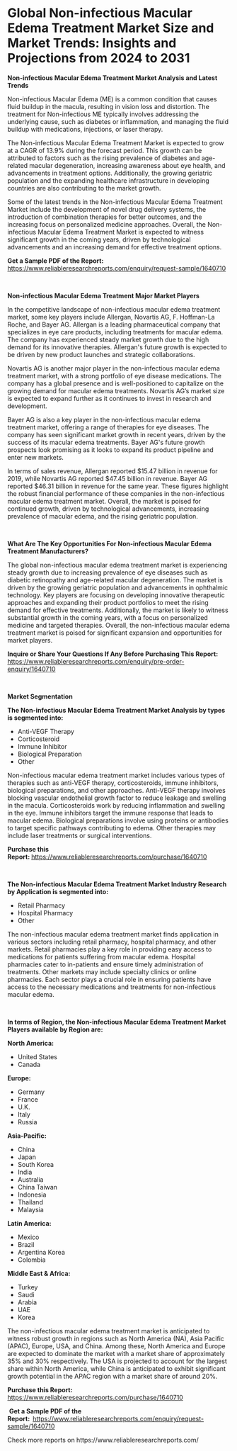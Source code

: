 <p><h1>Global Non-infectious Macular Edema Treatment Market Size and Market Trends: Insights and Projections from 2024 to 2031</h1></p><p><strong>Non-infectious Macular Edema Treatment Market Analysis and Latest Trends</strong></p>
<p><p>Non-infectious Macular Edema (ME) is a common condition that causes fluid buildup in the macula, resulting in vision loss and distortion. The treatment for Non-infectious ME typically involves addressing the underlying cause, such as diabetes or inflammation, and managing the fluid buildup with medications, injections, or laser therapy.</p><p>The Non-infectious Macular Edema Treatment Market is expected to grow at a CAGR of 13.9% during the forecast period. This growth can be attributed to factors such as the rising prevalence of diabetes and age-related macular degeneration, increasing awareness about eye health, and advancements in treatment options. Additionally, the growing geriatric population and the expanding healthcare infrastructure in developing countries are also contributing to the market growth.</p><p>Some of the latest trends in the Non-infectious Macular Edema Treatment Market include the development of novel drug delivery systems, the introduction of combination therapies for better outcomes, and the increasing focus on personalized medicine approaches. Overall, the Non-infectious Macular Edema Treatment Market is expected to witness significant growth in the coming years, driven by technological advancements and an increasing demand for effective treatment options.</p></p>
<p><strong>Get a Sample PDF of the Report:&nbsp;</strong> <a href="https://www.reliableresearchreports.com/enquiry/request-sample/1640710">https://www.reliableresearchreports.com/enquiry/request-sample/1640710</a></p>
<p>&nbsp;</p>
<p><strong>Non-infectious Macular Edema Treatment Major Market Players</strong></p>
<p><p>In the competitive landscape of non-infectious macular edema treatment market, some key players include Allergan, Novartis AG, F. Hoffman-La Roche, and Bayer AG. Allergan is a leading pharmaceutical company that specializes in eye care products, including treatments for macular edema. The company has experienced steady market growth due to the high demand for its innovative therapies. Allergan's future growth is expected to be driven by new product launches and strategic collaborations.</p><p>Novartis AG is another major player in the non-infectious macular edema treatment market, with a strong portfolio of eye disease medications. The company has a global presence and is well-positioned to capitalize on the growing demand for macular edema treatments. Novartis AG’s market size is expected to expand further as it continues to invest in research and development.</p><p>Bayer AG is also a key player in the non-infectious macular edema treatment market, offering a range of therapies for eye diseases. The company has seen significant market growth in recent years, driven by the success of its macular edema treatments. Bayer AG's future growth prospects look promising as it looks to expand its product pipeline and enter new markets.</p><p>In terms of sales revenue, Allergan reported $15.47 billion in revenue for 2019, while Novartis AG reported $47.45 billion in revenue. Bayer AG reported $46.31 billion in revenue for the same year. These figures highlight the robust financial performance of these companies in the non-infectious macular edema treatment market. Overall, the market is poised for continued growth, driven by technological advancements, increasing prevalence of macular edema, and the rising geriatric population.</p></p>
<p>&nbsp;</p>
<p><strong>What Are The Key Opportunities For Non-infectious Macular Edema Treatment Manufacturers?</strong></p>
<p><p>The global non-infectious macular edema treatment market is experiencing steady growth due to increasing prevalence of eye diseases such as diabetic retinopathy and age-related macular degeneration. The market is driven by the growing geriatric population and advancements in ophthalmic technology. Key players are focusing on developing innovative therapeutic approaches and expanding their product portfolios to meet the rising demand for effective treatments. Additionally, the market is likely to witness substantial growth in the coming years, with a focus on personalized medicine and targeted therapies. Overall, the non-infectious macular edema treatment market is poised for significant expansion and opportunities for market players.</p></p>
<p><strong>Inquire or Share Your Questions If Any Before Purchasing This Report:</strong> <a href="https://www.reliableresearchreports.com/enquiry/pre-order-enquiry/1640710">https://www.reliableresearchreports.com/enquiry/pre-order-enquiry/1640710</a></p>
<p>&nbsp;</p>
<p><strong>Market Segmentation</strong></p>
<p><strong>The Non-infectious Macular Edema Treatment Market Analysis by types is segmented into:</strong></p>
<p><ul><li>Anti-VEGF Therapy</li><li>Corticosteroid</li><li>Immune Inhibitor</li><li>Biological Preparation</li><li>Other</li></ul></p>
<p><p>Non-infectious macular edema treatment market includes various types of therapies such as anti-VEGF therapy, corticosteroids, immune inhibitors, biological preparations, and other approaches. Anti-VEGF therapy involves blocking vascular endothelial growth factor to reduce leakage and swelling in the macula. Corticosteroids work by reducing inflammation and swelling in the eye. Immune inhibitors target the immune response that leads to macular edema. Biological preparations involve using proteins or antibodies to target specific pathways contributing to edema. Other therapies may include laser treatments or surgical interventions.</p></p>
<p><strong>Purchase this Report:&nbsp;</strong><a href="https://www.reliableresearchreports.com/purchase/1640710">https://www.reliableresearchreports.com/purchase/1640710</a></p>
<p>&nbsp;</p>
<p><strong>The Non-infectious Macular Edema Treatment Market Industry Research by Application is segmented into:</strong></p>
<p><ul><li>Retail Pharmacy</li><li>Hospital Pharmacy</li><li>Other</li></ul></p>
<p><p>The non-infectious macular edema treatment market finds application in various sectors including retail pharmacy, hospital pharmacy, and other markets. Retail pharmacies play a key role in providing easy access to medications for patients suffering from macular edema. Hospital pharmacies cater to in-patients and ensure timely administration of treatments. Other markets may include specialty clinics or online pharmacies. Each sector plays a crucial role in ensuring patients have access to the necessary medications and treatments for non-infectious macular edema.</p></p>
<p>&nbsp;</p>
<p><strong>In terms of Region, the Non-infectious Macular Edema Treatment Market Players available by Region are:</strong></p>
<p>
    <p> <strong> North America: </strong>
        <ul>
            <li>United States</li>
            <li>Canada</li>
        </ul>
        </p> 
    <p> <strong> Europe: </strong>
        <ul>
            <li>Germany</li>
            <li>France</li>
            <li>U.K.</li>
            <li>Italy</li>
            <li>Russia</li>
        </ul>
        </p> 
    <p> <strong> Asia-Pacific: </strong>
        <ul>
            <li>China</li>
            <li>Japan</li>
            <li>South Korea</li>
            <li>India</li>
            <li>Australia</li>
            <li>China Taiwan</li>
            <li>Indonesia</li>
            <li>Thailand</li>
            <li>Malaysia</li>
        </ul>
        </p> 
    <p> <strong> Latin America: </strong>
        <ul>
            <li>Mexico</li>
            <li>Brazil</li>
            <li>Argentina Korea</li>
            <li>Colombia</li>
        </ul>
        </p> 
    <p> <strong> Middle East & Africa: </strong>
        <ul>
            <li>Turkey</li>
            <li>Saudi</li>
            <li>Arabia</li>
            <li>UAE</li>
            <li>Korea</li>
        </ul>
    </p>
    </p>
<p><p>The non-infectious macular edema treatment market is anticipated to witness robust growth in regions such as North America (NA), Asia Pacific (APAC), Europe, USA, and China. Among these, North America and Europe are expected to dominate the market with a market share of approximately 35% and 30% respectively. The USA is projected to account for the largest share within North America, while China is anticipated to exhibit significant growth potential in the APAC region with a market share of around 20%.</p></p>
<p><strong>Purchase this Report: </strong><a href="https://www.reliableresearchreports.com/purchase/1640710">https://www.reliableresearchreports.com/purchase/1640710</a></p>
<p>&nbsp;<strong>Get a Sample PDF of the Report:&nbsp;&nbsp;</strong><a href="https://www.reliableresearchreports.com/enquiry/request-sample/1640710">https://www.reliableresearchreports.com/enquiry/request-sample/1640710</a></p>
<p><strong></strong></p>
<p>Check more reports on https://www.reliableresearchreports.com/</p>